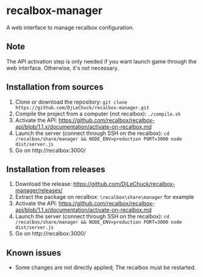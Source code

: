 # recalbox-manager
A web interface to manage recalbox configuration.

## Note
The API activation step is only needed if you want launch game through the web interface. Otherwise, it's not necessary.

## Installation from sources
1. Clone or download the repository: `git clone https://github.com/DjLeChuck/recalbox-manager.git`
2. Compile the project from a computer (not recalbox): `./compile.sh`
3. Activate the API: https://github.com/recalbox/recalbox-api/blob/1.1.x/documentation/activate-on-recalbox.md
4. Launch the server (connect through SSH on the recalbox): `cd /recalbox/share/manager && NODE_ENV=production PORT=3000 node dist/server.js`
5. Go on http://recalbox:3000/

## Installation from releases
1. Download the release: https://github.com/DjLeChuck/recalbox-manager/releases/
2. Extract the package on recalbox: `\recalbox\share\manager` for example
3. Activate the API: https://github.com/recalbox/recalbox-api/blob/1.1.x/documentation/activate-on-recalbox.md
4. Launch the server (connect through SSH on the recalbox): `cd /recalbox/share/manager && NODE_ENV=production PORT=3000 node dist/server.js`
5. Go on http://recalbox:3000/

## Known issues
* Some changes are not directly applied; The recalbox must be restarted.
